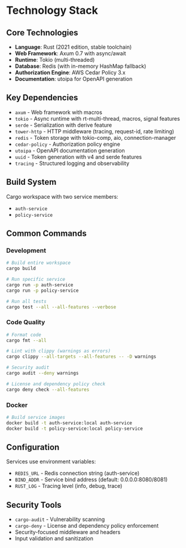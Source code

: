 # Technology Stack

## Core Technologies

- **Language**: Rust (2021 edition, stable toolchain)
- **Web Framework**: Axum 0.7 with async/await
- **Runtime**: Tokio (multi-threaded)
- **Database**: Redis (with in-memory HashMap fallback)
- **Authorization Engine**: AWS Cedar Policy 3.x
- **Documentation**: utoipa for OpenAPI generation

## Key Dependencies

- `axum` - Web framework with macros
- `tokio` - Async runtime with rt-multi-thread, macros, signal features
- `serde` - Serialization with derive feature
- `tower-http` - HTTP middleware (tracing, request-id, rate limiting)
- `redis` - Token storage with tokio-comp, aio, connection-manager
- `cedar-policy` - Authorization policy engine
- `utoipa` - OpenAPI documentation generation
- `uuid` - Token generation with v4 and serde features
- `tracing` - Structured logging and observability

## Build System

Cargo workspace with two service members:
- `auth-service`
- `policy-service`

## Common Commands

### Development
```bash
# Build entire workspace
cargo build

# Run specific service
cargo run -p auth-service
cargo run -p policy-service

# Run all tests
cargo test --all --all-features --verbose
```

### Code Quality
```bash
# Format code
cargo fmt --all

# Lint with clippy (warnings as errors)
cargo clippy --all-targets --all-features -- -D warnings

# Security audit
cargo audit --deny warnings

# License and dependency policy check
cargo deny check --all-features
```

### Docker
```bash
# Build service images
docker build -t auth-service:local auth-service
docker build -t policy-service:local policy-service
```

## Configuration

Services use environment variables:
- `REDIS_URL` - Redis connection string (auth-service)
- `BIND_ADDR` - Service bind address (default: 0.0.0.0:8080/8081)
- `RUST_LOG` - Tracing level (info, debug, trace)

## Security Tools

- `cargo-audit` - Vulnerability scanning
- `cargo-deny` - License and dependency policy enforcement
- Security-focused middleware and headers
- Input validation and sanitization